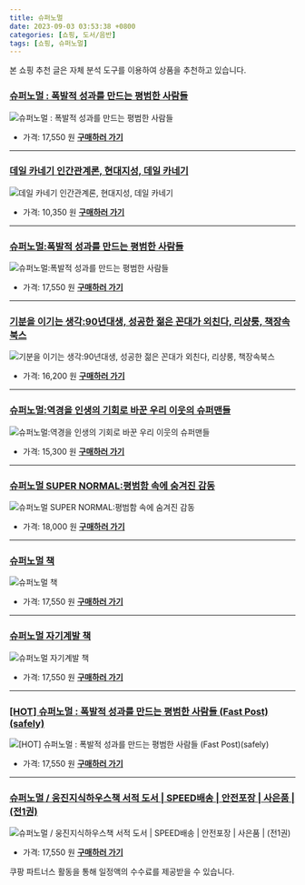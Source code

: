 ```yaml
---
title: 슈퍼노멀
date: 2023-09-03 03:53:38 +0800
categories: [쇼핑, 도서/음반]
tags: [쇼핑, 슈퍼노멀]
---
```

본 쇼핑 추천 글은 자체 분석 도구를 이용하여 상품을 추천하고 있습니다.
### [슈퍼노멀 : 폭발적 성과를 만드는 평범한 사람들](https://link.coupang.com/re/AFFSDP?lptag=AF1030537&pageKey=7543522593&itemId=19836314606&vendorItemId=86960689306&traceid=V0-153-54aab14aca65e999&requestid=20230907035338653150881180&token=31850C%7CMIXED)
![슈퍼노멀 : 폭발적 성과를 만드는 평범한 사람들](https://ads-partners.coupang.com/image1/nSseL5WS1pA-IGxmnTyhgvw8RePw5v4ej9AMmCGimrjIFDLVXiWjxAPHfwGqqudWdq22dKA-Y_BSXBB9ro14sAfYVl-X1QUFGgVzc3nUx1ChSLvUjAMecT6OJzRGs1i9qyCDfbi9mVXClq9JQO-PmHIlz8lceBUdZkXqfnTuZWmmVfkLsceydpVuPJXJr8RbHOC5HmRJVWJexDfbLCLN8EJtl26vEu5Ht5n3PEUp4KLKv2DRkKj2zkHdr3eQHt5sijMqOs2dch9rph2mJkjR)
- 가격: 17,550 원
[**구매하러 가기**](https://link.coupang.com/re/AFFSDP?lptag=AF1030537&pageKey=7543522593&itemId=19836314606&vendorItemId=86960689306&traceid=V0-153-54aab14aca65e999&requestid=20230907035338653150881180&token=31850C%7CMIXED)
---
### [데일 카네기 인간관계론, 현대지성, 데일 카네기](https://link.coupang.com/re/AFFSDP?lptag=AF1030537&pageKey=307022149&itemId=968117422&vendorItemId=5403982815&traceid=V0-153-93edb7a88bf1311e&clickBeacon=rElRw9v8yXhEkFf1lJZYN2q1gvD6U489XuBj38%2BiPP4WjXX3Texq0qGH4Zyw3ak13k0H4rPWu0okZXcv921a%2BxUdtGo6aDxU4V8KcUJGztM7rfe9HcLUQ%2BPuJ%2FI4MeOoB595WqEZIAWt%2BCbTwxBHx%2BAm6gQHVT54ISvDp1sCr03XtzLIEhburuU%2F7lVKjtr4X8QPxvlYb81B6ytZRWxvqeZYQYRnB5KKVVXsFkPTckB2wYj9J%2FOP1VvMzPBkR0l5KE4UjltHyC0CGzqxfAr%2FseqyljWE1KzfKdH8J%2FD%2FiBUni3Cw9MDE1Feg8DeNnxASvATJn02za7xDls6E1cl9LO8HnsdnDdVrlMCYIZLWpD9LEKfsWKiOAHBu9yXafFbFGKJwT8lzbQK9IlnANMMDMHDW1Ft1pAcYe%2FWA6%2BCN3ZpeIdbM6Rz4q4WwCIu1cx2RXTT3K7Z1YmKNV6jL55aUMG4ozV1crqiT3rLX%2B5PbtORFouaVbtBEY%2B7C%2Fn3oWCI0sZivgfQxt1y5mh2a0umU%2BAV%2Fwm4pe1BK%2FbHehqqvXJxibeDVHiFdM1E6oBSZtjaGB5Mn75mIc91O02%2Fvbmi4pcsvXHc72sDsnKQ4FoYwAzwXX4NP%2BT8J4Fs7U6oL%2BQhu1nSbn7aOdH%2FYAWeB7%2Fz89QppQbmO31%2BV99yaFOCN0SGaReu0%2BOpigwvLL2BxQm5G%2Bfo%2FCatBdMbu3kefnPAtUimkRohBEdDqdVZY0cwpC2k6x3L6x6nwdEcLnC4ulFLE3G6BKPuBLGnOQd1gEBCKr6DEgkvtFBf049p513kTqwIKnt3Dv84fKuvX9Y9%2BpxZuP1rgCKluxzpC6hwexW8SPBtUVHqLazOPbwiCBtw%2BaCxhEPzeu3MLJm2nYk5pF9LA&requestid=20230907035338653150881180&token=31850C%7CMIXED)
![데일 카네기 인간관계론, 현대지성, 데일 카네기](https://ads-partners.coupang.com/image1/ogigulcnb3GJRqA-os1HSOjZf0YCMvmwPXwZ0Tnurt0d02GEi9JGGRNjyig4EqXlJfTdfIjnWSXFcaRBC91xpBaPaJALwFUqok6TX24pT-aMGsrKBEX53RkV2tzQd0RT8ICQuyeI2dN1JDzAKAUkuBBJh0aBgBLH2ivZcG1ZGSB3MtJrgGOr9wkWf-44OR5ZApHgMXRFG4bOP0Rvf2x3WinNxRQmPj5-ggO0ljOzJzeJZWmoJcLS2iNPiaLBYqALu0mT9Ab6CBDT5dutTNfBw8Cm5OBIgA==)
- 가격: 10,350 원
[**구매하러 가기**](https://link.coupang.com/re/AFFSDP?lptag=AF1030537&pageKey=307022149&itemId=968117422&vendorItemId=5403982815&traceid=V0-153-93edb7a88bf1311e&clickBeacon=rElRw9v8yXhEkFf1lJZYN2q1gvD6U489XuBj38%2BiPP4WjXX3Texq0qGH4Zyw3ak13k0H4rPWu0okZXcv921a%2BxUdtGo6aDxU4V8KcUJGztM7rfe9HcLUQ%2BPuJ%2FI4MeOoB595WqEZIAWt%2BCbTwxBHx%2BAm6gQHVT54ISvDp1sCr03XtzLIEhburuU%2F7lVKjtr4X8QPxvlYb81B6ytZRWxvqeZYQYRnB5KKVVXsFkPTckB2wYj9J%2FOP1VvMzPBkR0l5KE4UjltHyC0CGzqxfAr%2FseqyljWE1KzfKdH8J%2FD%2FiBUni3Cw9MDE1Feg8DeNnxASvATJn02za7xDls6E1cl9LO8HnsdnDdVrlMCYIZLWpD9LEKfsWKiOAHBu9yXafFbFGKJwT8lzbQK9IlnANMMDMHDW1Ft1pAcYe%2FWA6%2BCN3ZpeIdbM6Rz4q4WwCIu1cx2RXTT3K7Z1YmKNV6jL55aUMG4ozV1crqiT3rLX%2B5PbtORFouaVbtBEY%2B7C%2Fn3oWCI0sZivgfQxt1y5mh2a0umU%2BAV%2Fwm4pe1BK%2FbHehqqvXJxibeDVHiFdM1E6oBSZtjaGB5Mn75mIc91O02%2Fvbmi4pcsvXHc72sDsnKQ4FoYwAzwXX4NP%2BT8J4Fs7U6oL%2BQhu1nSbn7aOdH%2FYAWeB7%2Fz89QppQbmO31%2BV99yaFOCN0SGaReu0%2BOpigwvLL2BxQm5G%2Bfo%2FCatBdMbu3kefnPAtUimkRohBEdDqdVZY0cwpC2k6x3L6x6nwdEcLnC4ulFLE3G6BKPuBLGnOQd1gEBCKr6DEgkvtFBf049p513kTqwIKnt3Dv84fKuvX9Y9%2BpxZuP1rgCKluxzpC6hwexW8SPBtUVHqLazOPbwiCBtw%2BaCxhEPzeu3MLJm2nYk5pF9LA&requestid=20230907035338653150881180&token=31850C%7CMIXED)
---
### [슈퍼노멀:폭발적 성과를 만드는 평범한 사람들](https://link.coupang.com/re/AFFSDP?lptag=AF1030537&pageKey=7548456583&itemId=19859704448&vendorItemId=87029082158&traceid=V0-153-1fc1dc2b07fe72e5&requestid=20230907035338653150881180&token=31850C%7CMIXED)
![슈퍼노멀:폭발적 성과를 만드는 평범한 사람들](https://ads-partners.coupang.com/image1/eMnbvLKLt5fuZ_kFeDv1M5FFBfQNbnIC5_E18fkkBxorSfYmB4UsXYyP2_lnxFdxI16M6-NQIszv7Sdh3F26u4S3uYbkj9E6mBDnIGYEcAsbMpUR6vmCfwPKyaAa56rteDU3qqYbcqoUf9_0pKPGec2YELihThocHQbrhFfsJUCqEgQxBkB957Hlni69ChNau0XiApxnwjn4gTHzazSHl0EAK1Tx2NPdR5jc5KW0Vbh6RQXxhKoiYMRiKUQ6BFKOGngcd6r1i6vt3ZqLlmVOVVWtQELWb3gLnC-L1matkQ==)
- 가격: 17,550 원
[**구매하러 가기**](https://link.coupang.com/re/AFFSDP?lptag=AF1030537&pageKey=7548456583&itemId=19859704448&vendorItemId=87029082158&traceid=V0-153-1fc1dc2b07fe72e5&requestid=20230907035338653150881180&token=31850C%7CMIXED)
---
### [기분을 이기는 생각:90년대생, 성공한 젊은 꼰대가 외친다, 리샹룽, 책장속북스](https://link.coupang.com/re/AFFSDP?lptag=AF1030537&pageKey=6825854868&itemId=16191675240&vendorItemId=83386797173&traceid=V0-153-60c77f10d241ac42&clickBeacon=rElRw9v8yXhEkFf1lJZYN2q1gvD6U489XuBj38%2BiPP4WjXX3Texq0qGH4Zyw3ak13k0H4rPWu0okZXcv921a%2B4HrysJ48LWv5BB0g2thVcRMUajjb5EkNGX7uZAQWQSoE7BH%2FU9NACB%2FGs5lAPcQFKC%2BlAFA8Sbfo7MsGAGdCGjXtzLIEhburuU%2F7lVKjtr4X8QPxvlYb81B6ytZRWxvqeZYQYRnB5KKVVXsFkPTckB2wYj9J%2FOP1VvMzPBkR0l58BOP0xg4mXq0tAr2BbNcfjCXU%2BBYJF7DXM58kp2yrrfbHY9ipDBm2hcAyo4yLzAQK%2BDqLqqONqmIj307unMLYfKLx3cYXwBztsrIupRo8pA0kdrkwao2CRiUo1%2Bd2U49Yll61ZQlf3p%2B8nf8lcbTlwllTqWcLBr9BxopiEMAkBK1ME5WBXxbKvovgGtdouNeveV2kPCQVXcmk6oPgJ%2F2pBlfv6Ye4G7PpeEfmDyqWID%2Fw89tQJxsKLVvp676o35%2F4zRZb6bFIqKwCZkkHn9DvKk9DObm7SJZgHOpLCTMkhXvUQobMpOW%2BIERrmPQL3RFlsOE3nd%2FMkFKhpw%2FaldlwpJCDZ9mlqLDIA66Id%2BCbvDD2n%2Fnts34liPyi3oys1YMi1Djep7yGZjtFLtMW3AlxAqONGVoNg4Nn4VZhF0J5UCRCE9b4IbYYQ8DIC2u1hwXDy2Gr6sxGx2tW2BAJQmPVb6gdXnYOe083oI2QGq4F2iu6nYVCpQ6YwHKMV8FFTwWARESZhN%2BxfCMsA1C2MsmV%2FT6skzMJwo7pBGJzKGLgm4NSfWFaD8rfv%2BNbZsQaZstIgbugQkgrCBZFkInXFHLiaHUodRQKSfApsy1nfTpi%2Fk%3D&requestid=20230907035338653150881180&token=31850C%7CMIXED)
![기분을 이기는 생각:90년대생, 성공한 젊은 꼰대가 외친다, 리샹룽, 책장속북스](https://ads-partners.coupang.com/image1/PHX_6-pI7Vxi3CHoPL4EhGp52BfXkryDTV-RDUP-5h-sX6skf9__enJXlw1rGRBI8nxE0VbJ5_liNYkSBiXFJsVhfVBmf57vhGJ1CZBOiL5WwEpK9J5UKSIJIhZJ4aLM0FPX6AQazI668jJIm9Rvhwu9C8wGKAZFj69p1C8nBOeRYndbqo-mzDoAasyXNfHNjbrVmVVhBf9b-I607iLFrfMJC0b-EkkArCL-QBXztVFcgH0W9maGxc1AMglr1ijXWon91Vtffujgg34IZDfhWYfLA8A2c6eNgq-e4-yMtIlgoMNHxw==)
- 가격: 16,200 원
[**구매하러 가기**](https://link.coupang.com/re/AFFSDP?lptag=AF1030537&pageKey=6825854868&itemId=16191675240&vendorItemId=83386797173&traceid=V0-153-60c77f10d241ac42&clickBeacon=rElRw9v8yXhEkFf1lJZYN2q1gvD6U489XuBj38%2BiPP4WjXX3Texq0qGH4Zyw3ak13k0H4rPWu0okZXcv921a%2B4HrysJ48LWv5BB0g2thVcRMUajjb5EkNGX7uZAQWQSoE7BH%2FU9NACB%2FGs5lAPcQFKC%2BlAFA8Sbfo7MsGAGdCGjXtzLIEhburuU%2F7lVKjtr4X8QPxvlYb81B6ytZRWxvqeZYQYRnB5KKVVXsFkPTckB2wYj9J%2FOP1VvMzPBkR0l58BOP0xg4mXq0tAr2BbNcfjCXU%2BBYJF7DXM58kp2yrrfbHY9ipDBm2hcAyo4yLzAQK%2BDqLqqONqmIj307unMLYfKLx3cYXwBztsrIupRo8pA0kdrkwao2CRiUo1%2Bd2U49Yll61ZQlf3p%2B8nf8lcbTlwllTqWcLBr9BxopiEMAkBK1ME5WBXxbKvovgGtdouNeveV2kPCQVXcmk6oPgJ%2F2pBlfv6Ye4G7PpeEfmDyqWID%2Fw89tQJxsKLVvp676o35%2F4zRZb6bFIqKwCZkkHn9DvKk9DObm7SJZgHOpLCTMkhXvUQobMpOW%2BIERrmPQL3RFlsOE3nd%2FMkFKhpw%2FaldlwpJCDZ9mlqLDIA66Id%2BCbvDD2n%2Fnts34liPyi3oys1YMi1Djep7yGZjtFLtMW3AlxAqONGVoNg4Nn4VZhF0J5UCRCE9b4IbYYQ8DIC2u1hwXDy2Gr6sxGx2tW2BAJQmPVb6gdXnYOe083oI2QGq4F2iu6nYVCpQ6YwHKMV8FFTwWARESZhN%2BxfCMsA1C2MsmV%2FT6skzMJwo7pBGJzKGLgm4NSfWFaD8rfv%2BNbZsQaZstIgbugQkgrCBZFkInXFHLiaHUodRQKSfApsy1nfTpi%2Fk%3D&requestid=20230907035338653150881180&token=31850C%7CMIXED)
---
### [슈퍼노멀:역경을 인생의 기회로 바꾼 우리 이웃의 슈퍼맨들](https://link.coupang.com/re/AFFSDP?lptag=AF1030537&pageKey=175362823&itemId=501243902&vendorItemId=4281848204&traceid=V0-153-039536f239b6d645&requestid=20230907035338653150881180&token=31850C%7CMIXED)
![슈퍼노멀:역경을 인생의 기회로 바꾼 우리 이웃의 슈퍼맨들](https://ads-partners.coupang.com/image1/-3qXrmZ9yzRHFEQx-3R3SrnZtxmIxyCSWmLvI0-f9iAn8ZY8UcF5VFOv2EPrmhFzblrKsWenvLv8ulHGvGpaJUajlvzfy1V_rJFOmG4yghiKCv_kOQnHlJHF-ImzYYiGA0N1JekP4TgO0-fy008Boh9EXKNZqr8FvSI2AP8r0DzCaR_i-5FT2bFUTIWmbLmX6yBDlcFgtiJz3Ksobxd7ssN53XO4V8yYC3ujexarSzDE2TLEAi27mjA4af4EWhSil9dw7uCVS_-CVpoMRoM=)
- 가격: 15,300 원
[**구매하러 가기**](https://link.coupang.com/re/AFFSDP?lptag=AF1030537&pageKey=175362823&itemId=501243902&vendorItemId=4281848204&traceid=V0-153-039536f239b6d645&requestid=20230907035338653150881180&token=31850C%7CMIXED)
---
### [슈퍼노멀 SUPER NORMAL:평범함 속에 숨겨진 감동](https://link.coupang.com/re/AFFSDP?lptag=AF1030537&pageKey=16279405&itemId=66467985&vendorItemId=3314117683&traceid=V0-153-ca940e3421e4f901&requestid=20230907035338653150881180&token=31850C%7CMIXED)
![슈퍼노멀 SUPER NORMAL:평범함 속에 숨겨진 감동](https://ads-partners.coupang.com/image1/O2YJrBPxNPrxviT9O8h8P2J7O2iJ2CxVwdsiFVB9Ibnr43k9EWyQBrTnyx78DjE_HQVbqxqBsknhJpEJlYOpkSK1c3_rZiOArtxW_NpCgwmPObrkz-KnQPmjucL4T9NsdbwUgBrvqBT2pRd4byBA2sokhPQpieNXkjYX7B55QZH5uLtn2-62sIPs5zOBQfHn3IT22WHKH5vnvF6qyFachX1zDPCBS0zUrUeX3zJ7lMQ0iOmDu54YJU_XSpBWq_-R0rTJ800eKlVcvNdRqLBoJFnwKVMeUNx7XLdD5ImyOXBl20i3ZfdfziOcmZJ8_Dr0oY0ZG9TOlbUACYC6OQ==)
- 가격: 18,000 원
[**구매하러 가기**](https://link.coupang.com/re/AFFSDP?lptag=AF1030537&pageKey=16279405&itemId=66467985&vendorItemId=3314117683&traceid=V0-153-ca940e3421e4f901&requestid=20230907035338653150881180&token=31850C%7CMIXED)
---
### [슈퍼노멀 책](https://link.coupang.com/re/AFFSDP?lptag=AF1030537&pageKey=7560811282&itemId=19918857527&vendorItemId=87018607452&traceid=V0-153-7586e76da1facd6a&requestid=20230907035338653150881180&token=31850C%7CMIXED)
![슈퍼노멀 책](https://ads-partners.coupang.com/image1/rlf61fyq0Zqyv96KrrcPJdeZh5OITRMVTo-UFSL5NGmc51AEtKz8Dy0-3sSqL3ugL3vt1szFzAryS74jPq8n3uRaJWxDNDgshwUm4xe3L3yGFu8I0Dcq_nCDzqHPPZ8h3cY6FfCkAWDnsyXZqykN9ies1k5jMCzIg67n7GjyF_sOiOrm0SoLPW-qs42ff0dMdJdmGGHmNWu-BeyhmE-dKz-2xfgJ0LmdcMWC4N-rwkVQNz6XVeIMf7NXCTEWtottrnDG4sY686bX4dDMRw9r92giMpkcgsif_vGvW-nI188=)
- 가격: 17,550 원
[**구매하러 가기**](https://link.coupang.com/re/AFFSDP?lptag=AF1030537&pageKey=7560811282&itemId=19918857527&vendorItemId=87018607452&traceid=V0-153-7586e76da1facd6a&requestid=20230907035338653150881180&token=31850C%7CMIXED)
---
### [슈퍼노멀 자기계발 책](https://link.coupang.com/re/AFFSDP?lptag=AF1030537&pageKey=7544823723&itemId=19842348253&vendorItemId=86944591364&traceid=V0-153-4ee64bf1213d42e1&requestid=20230907035338653150881180&token=31850C%7CMIXED)
![슈퍼노멀 자기계발 책](https://ads-partners.coupang.com/image1/vKvYrgXRhSLDSPEavB5Q4C7x-ULfwk7s_n7Zd-rdjRhoYPpckoVVPwXe2Gwt7weyJCRhVJzfw83ruVNDaqnml33SZK3LH_sIL8tDy5AqwjWVTj82BW6OK9OF3bqm5MuNUc-XUp0YmF7OHsBMRWUfT1SM2uw7U0OXL6REoPcRIqFgp3M8_WMFGSim9pb2xBpVTBIeShJiL7_wwfWz8EKjJX3e3e5F_xbUZ9c_zX3GwIiEUEPLkmyYq4nMS1amXcqB2UqP_wZPv_p-shTZQhqNTOfpCIvuXjLOmqvMHl5p5mg=)
- 가격: 17,550 원
[**구매하러 가기**](https://link.coupang.com/re/AFFSDP?lptag=AF1030537&pageKey=7544823723&itemId=19842348253&vendorItemId=86944591364&traceid=V0-153-4ee64bf1213d42e1&requestid=20230907035338653150881180&token=31850C%7CMIXED)
---
### [[HOT] 슈퍼노멀 : 폭발적 성과를 만드는 평범한 사람들 (Fast Post)(safely)](https://link.coupang.com/re/AFFSDP?lptag=AF1030537&pageKey=7545943134&itemId=19847800041&vendorItemId=86949067105&traceid=V0-153-48bda90aeff0e9bb&requestid=20230907035338653150881180&token=31850C%7CMIXED)
![[HOT] 슈퍼노멀 : 폭발적 성과를 만드는 평범한 사람들 (Fast Post)(safely)](https://ads-partners.coupang.com/image1/7xihWBAR2Naahiff71ugv5-FCK-2H0ailz6jf-A9KhG8K2KYV91DHRM-GWLM66-fdgWvF16ri0MjsCj94Sqb4lNp5hgsyXtqF9yw7r5lQlZ9x1bEh-CFtasawTeNRJHCld02iRhnN859jkVGd5j0xY-Sqy1Q707w6sjahEkWXGFtCcJEoInOUmTZQjq1C2I4I0Q5bzzTzqG1bea7OP7JrUhhGMd1dDb13uyPEsU_gXRVBYJTiSdCA2YicOKBzcCQwf7msRSp0TGGO_Pved6ZOj_z4xPO5iIGEHP3H-Txvg==)
- 가격: 17,550 원
[**구매하러 가기**](https://link.coupang.com/re/AFFSDP?lptag=AF1030537&pageKey=7545943134&itemId=19847800041&vendorItemId=86949067105&traceid=V0-153-48bda90aeff0e9bb&requestid=20230907035338653150881180&token=31850C%7CMIXED)
---
### [슈퍼노멀 / 웅진지식하우스책 서적 도서 | SPEED배송 | 안전포장 | 사은품 | (전1권)](https://link.coupang.com/re/AFFSDP?lptag=AF1030537&pageKey=7547322967&itemId=19853978602&vendorItemId=86955109583&traceid=V0-153-7a2a90e2ea9c0a65&requestid=20230907035338653150881180&token=31850C%7CMIXED)
![슈퍼노멀 / 웅진지식하우스책 서적 도서 | SPEED배송 | 안전포장 | 사은품 | (전1권)](https://ads-partners.coupang.com/image1/P8y5LRz-7Hjte4j3P2nCW7GCQApqYehYJ49yf3DX9nm1d7wtEeSTCJ4YsClpf71fY-95ZF_Y2aVucGrn4fr5yuDM6FQncqr-traKjw_0klaxPoAymTt2VFKYyy5N0da4bbTKci8_WKIcUgQo8UN8OwiiJqwi0HkNHvLkNS43oYn8jYx4Vu2s6vC84xpV7vtY6WX_2gxb_TW7QlTV-FnCIMZe_l-bUfCJ6me-pKN1Gi9M0WIGyfMwBl63PDwSSK0g0C0szAAu73stqhJNfTXAMQAFb-SWj1VhXl01s2QWA7g=)
- 가격: 17,550 원
[**구매하러 가기**](https://link.coupang.com/re/AFFSDP?lptag=AF1030537&pageKey=7547322967&itemId=19853978602&vendorItemId=86955109583&traceid=V0-153-7a2a90e2ea9c0a65&requestid=20230907035338653150881180&token=31850C%7CMIXED)


쿠팡 파트너스 활동을 통해 일정액의 수수료를 제공받을 수 있습니다.
